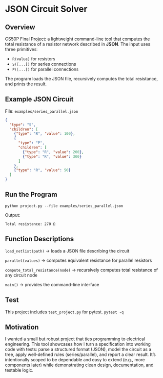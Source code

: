 # JSON Circuit Solver

## Overview
CS50P Final Project: a lightweight command-line tool that computes the total resistance of a resistor network described in **JSON**. 
The input uses three primitives:
- `R(value)` for resistors
- `S([...])` for series connections
- `P([...])` for parallel connections

The program loads the JSON file, recursively computes the total resistance, and prints the result.

## Example JSON Circuit
File: `examples/series_parallel.json`
```json
{
  "type": "S",
  "children": [
    {"type": "R", "value": 100},
    {
      "type": "P",
      "children": [
        {"type": "R", "value": 200},
        {"type": "R", "value": 300}
      ]
    },
    {"type": "R", "value": 50}
  ]
}
```
## Run the Program
`python project.py --file examples/series_parallel.json`

Output:

`Total resistance: 270 Ω`

## Function Descriptions
`load_netlist(path)` → loads a JSON file describing the circuit

`parallel(values)` → computes equivalent resistance for parallel resistors

`compute_total_resistance(node)` → recursively computes total resistance of any circuit node

`main()` → provides the command-line interface

## Test
This project includes `test_project.py` for pytest.
`pytest -q`

## Motivation
I wanted a small but robust project that ties programming to electrical engineering. This tool showcases how I turn a specification into working code with tests: parse a structured format (JSON), model the circuit as a tree, apply well-defined rules (series/parallel), and report a clear result. It’s intentionally scoped to be dependable and easy to extend (e.g., more components later) while demonstrating clean design, documentation, and testable logic.
